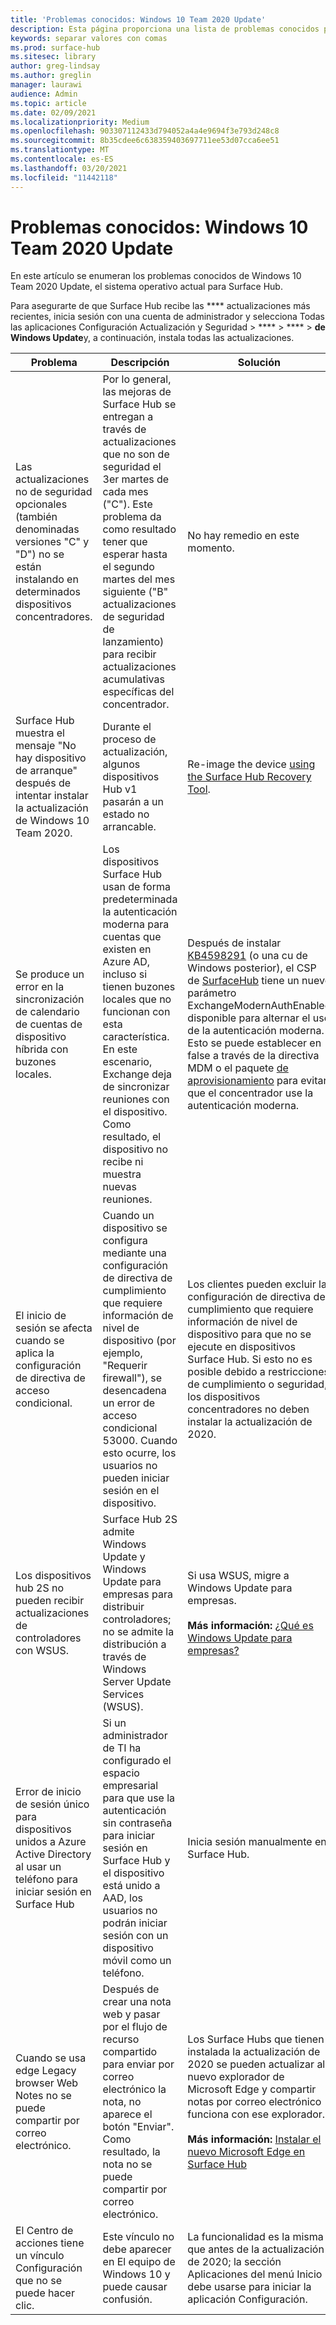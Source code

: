 ```yaml
---
title: 'Problemas conocidos: Windows 10 Team 2020 Update'
description: Esta página proporciona una lista de problemas conocidos para indows 10 Team 2020 Update.
keywords: separar valores con comas
ms.prod: surface-hub
ms.sitesec: library
author: greg-lindsay
ms.author: greglin
manager: laurawi
audience: Admin
ms.topic: article
ms.date: 02/09/2021
ms.localizationpriority: Medium
ms.openlocfilehash: 903307112433d794052a4a4e9694f3e793d248c8
ms.sourcegitcommit: 8b35cdee6c638359403697711ee53d07cca6ee51
ms.translationtype: MT
ms.contentlocale: es-ES
ms.lasthandoff: 03/20/2021
ms.locfileid: "11442118"
---
```

# <a name="known-issues-windows-10-team-2020-update"></a>Problemas conocidos: Windows 10 Team 2020 Update 

En este artículo se enumeran los problemas conocidos de Windows 10 Team 2020 Update, el sistema operativo actual para Surface Hub.

Para asegurarte de que Surface Hub recibe las **** actualizaciones más recientes, inicia sesión con una cuenta de administrador y selecciona Todas las aplicaciones Configuración Actualización y Seguridad  >  ****  >  ****  >  **de Windows Update**y, a continuación, instala todas las actualizaciones.




| Problema                                                                                                   | Descripción                                                                                                                                                                                                                                                                                                                                                                                                                             | Solución                                                                                                                                                                                                                                                                                                                                                                                                                                                                                                                            |
| ----------------------------------------------------------------------------------------------------------- | ------------------------------------------------------------------------------------------------------------------------------------------------------------------------------------------------------------------------------------------------------------------------------------------------------------------------------------------------------------------------------------------------------------------------------------------- | ------------------------------------------------------------------------------------------------------------------------------------------------------------------------------------------------------------------------------------------------------------------------------------------------------------------------------------------------------------------------------------------------------------------------------------------------------------------------------------------------------------------------------------- |
| Las actualizaciones no de seguridad opcionales (también denominadas versiones "C" y "D") no se están instalando en determinados dispositivos concentradores.            | Por lo general, las mejoras de Surface Hub se entregan a través de actualizaciones que no son de seguridad el 3er martes de cada mes ("C"). Este problema da como resultado tener que esperar hasta el segundo martes del mes siguiente ("B" actualizaciones de seguridad de lanzamiento) para recibir actualizaciones acumulativas específicas del concentrador. | No hay remedio en este momento.                                                                                                                                                                                                                                                                                                                                     |
| Surface Hub muestra el mensaje "No hay dispositivo de arranque" después de intentar instalar la actualización de Windows 10 Team 2020.                                                                        | Durante el proceso de actualización, algunos dispositivos Hub v1 pasarán a un estado no arrancable.                                                                                                                                                                                                                                       | Re-image the device [using the Surface Hub Recovery Tool](surface-hub-recovery-tool.md).                                                                                                                                                                                                                                                                                                                                                                   |
| Se produce un error en la sincronización de calendario de cuentas de dispositivo híbrida con buzones locales.   | Los dispositivos Surface Hub usan de forma predeterminada la autenticación moderna para cuentas que existen en Azure AD, incluso si tienen buzones locales que no funcionan con esta característica. En este escenario, Exchange deja de sincronizar reuniones con el dispositivo. Como resultado, el dispositivo no recibe ni muestra nuevas reuniones.                                                                                                    | Después de instalar [KB4598291](https://support.microsoft.com/help/4598291) (o una cu de Windows posterior), el CSP de [SurfaceHub](https://docs.microsoft.com/windows/client-management/mdm/surfacehub-csp) tiene un nuevo parámetro ExchangeModernAuthEnabled disponible para alternar el uso de la autenticación moderna. Esto se puede establecer en false a través de la directiva MDM o el paquete [de aprovisionamiento](https://download.microsoft.com/download/8/3/F/83FD5089-D14E-42E3-AF7C-6FC36F80D347/ExchangeModernAuthDisabled.ppkg) para evitar que el concentrador use la autenticación moderna.                                                                                                |
| El inicio de sesión se afecta cuando se aplica la configuración de directiva de acceso condicional.                                    | Cuando un dispositivo se configura mediante una configuración de directiva de cumplimiento que requiere información de nivel de dispositivo (por ejemplo, "Requerir firewall"), se desencadena un error de acceso condicional 53000. Cuando esto ocurre, los usuarios no pueden iniciar sesión en el dispositivo.                                                                                                                                                                                                 | Los clientes pueden excluir la configuración de directiva de cumplimiento que requiere información de nivel de dispositivo para que no se ejecute en dispositivos Surface Hub. Si esto no es posible debido a restricciones de cumplimiento o seguridad, los dispositivos concentradores no deben instalar la actualización de 2020. |
| Los dispositivos hub 2S no pueden recibir actualizaciones de controladores con WSUS.                                             | Surface Hub 2S admite Windows Update y Windows Update para empresas para distribuir controladores; no se admite la distribución a través de Windows Server Update Services (WSUS).                                                                                                                                                                                                                                                                      | Si usa WSUS, migre a Windows Update para empresas.<br> <br>**Más información:** [¿Qué es Windows Update para empresas?](https://docs.microsoft.com/windows/deployment/update/waas-manage-updates-wufb)                                                                                                                                                                                                                                                                                                                            |
| Error de inicio de sesión único para dispositivos unidos a Azure Active Directory al usar un teléfono para iniciar sesión en Surface Hub | Si un administrador de TI [](surface-hub-2s-phone-authenticate.md) ha configurado el espacio empresarial para que use la autenticación sin contraseña para iniciar sesión en Surface Hub y el dispositivo está unido a AAD, los usuarios no podrán iniciar sesión con un dispositivo móvil como un teléfono.                                                                                                       | Inicia sesión manualmente en Surface Hub.                                                                                                                                                                                                                                                                                                                                                                                                                                                                                                      |
| Cuando se usa edge Legacy browser Web Notes no se puede compartir por correo electrónico. | Después de crear una nota web y pasar por el flujo de recurso compartido para enviar por correo electrónico la nota, no aparece el botón "Enviar". Como resultado, la nota no se puede compartir por correo electrónico. | Los Surface Hubs que tienen instalada la actualización de 2020 se pueden actualizar al nuevo explorador de Microsoft Edge y compartir notas por correo electrónico funciona con ese explorador.<br> <br>**Más información:** [Instalar el nuevo Microsoft Edge en Surface Hub](surface-hub-install-chromium-edge.md) |
| El Centro de acciones tiene un vínculo Configuración que no se puede hacer clic. | Este vínculo no debe aparecer en El equipo de Windows 10 y puede causar confusión.   | La funcionalidad es la misma que antes de la actualización de 2020; la sección Aplicaciones del menú Inicio debe usarse para iniciar la aplicación Configuración.    |
